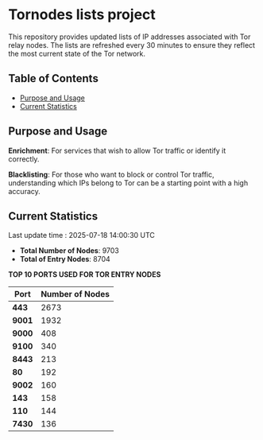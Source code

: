 # Tornodes lists project

This repository provides updated lists of IP addresses associated with Tor relay nodes. The lists are refreshed every 30 minutes to ensure they reflect the most current state of the Tor network.

## Table of Contents

- [Purpose and Usage](#purpose-and-usage)
- [Current Statistics](#current-statistics)


## Purpose and Usage

**Enrichment**: For services that wish to allow Tor traffic or identify it correctly.

**Blacklisting**: For those who want to block or control Tor traffic, understanding which IPs belong to Tor can be a starting point with a high accuracy.

## Current Statistics

Last update time : 2025-07-18 14:00:30 UTC

- **Total Number of Nodes**: 9703
- **Total of Entry Nodes**: 8704

**TOP 10 PORTS USED FOR TOR ENTRY NODES**

| **Port** | **Number of Nodes** |
|------|-----------------|
| **443**   | 2673  |
| **9001**   | 1932  |
| **9000**   | 408  |
| **9100**   | 340  |
| **8443**   | 213  |
| **80**   | 192  |
| **9002**   | 160  |
| **143**   | 158  |
| **110**   | 144  |
| **7430**   | 136  |

